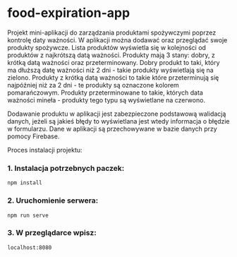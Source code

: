 # food-expiration-app

Projekt mini-aplikacji do zarządzania produktami spożywczymi poprzez kontrolę daty ważności. W aplikacji można dodawać oraz przeglądać swoje produkty spożywcze. Lista produktów wyświetla się w kolejności od produktów z najkrótszą datą ważności. Produkty mają 3 stany: dobry, z krótką datą ważności oraz przeterminowany. Dobry produkt to taki, który ma dłuższą datę ważności niż 2 dni - takie produkty wyświetlają się na zielono. Produkty z krótką datą ważności to takie które przeterminują się najpóźniej niż za 2 dni - te produkty są oznaczone kolorem pomarańczowym. Produkty przeterminowane to takie, których data ważności mineła - produkty tego typu są wyświetlane na czerwono.

Dodawanie produktu w aplikacji jest zabezpieczone podstawową walidacją danych, jeżeli są jakieś błędy to wyświetlana jest wtedy informacja o błędzie w formularzu.
Dane w aplikacji są przechowywane w bazie danych przy pomocy Firebase.

Proces instalacji projektu:

### 1. Instalacja potrzebnych paczek:
```
npm install
```
### 2. Uruchomienie serwera:
```
npm run serve
```
### 3. W przeglądarce wpisz:
```
localhost:8080
```
